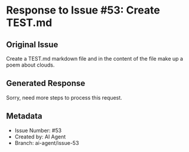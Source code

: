 # Response to Issue #53: Create TEST.md

## Original Issue
Create a TEST.md markdown file and in the content of the file make up a poem about clouds.

## Generated Response
Sorry, need more steps to process this request.

## Metadata
- Issue Number: #53
- Created by: AI Agent
- Branch: ai-agent/issue-53

